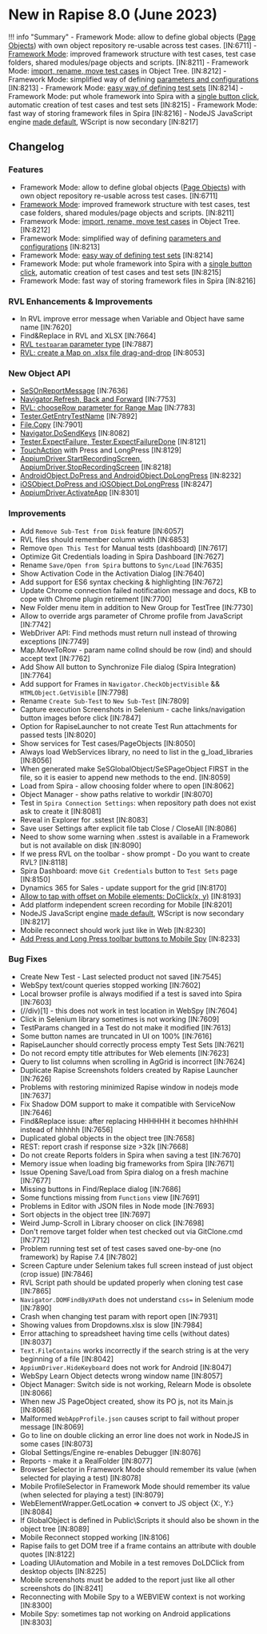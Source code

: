 # New in Rapise 8.0 (June 2023)

!!! info "Summary"
    - Framework Mode: allow to define global objects ([Page Objects](../Guide/Frameworks/pageobjects.md)) with own object repository re-usable across test cases. [IN:6711]
    - [Framework Mode](../Guide/Frameworks/frameworks.md): improved framework structure with test cases, test case folders, shared modules/page objects and scripts. [IN:8211]
    - Framework Mode: [import, rename, move test cases](../Guide/Frameworks/frameworks.md#testing-framework-common-actions) in Object Tree. [IN:8212]
    - Framework Mode: simplified way of defining [parameters and configurations](../Guide/Frameworks/parameters.md) [IN:8213]
    - Framework Mode: [easy way of defining test sets](../Guide/spira_dashboard_2.md#framework-view-rapise-80) [IN:8214]
    - Framework Mode: put whole framework into Spira with a [single button click](../Guide/spira_dashboard_2.md#sync-with-spira), automatic creation of test cases and test sets [IN:8215]
    - Framework Mode: fast way of storing framework files in Spira [IN:8216]
    - NodeJS JavaScript engine [made default](../Guide/jscript_language_reference.md), WScript is now secondary [IN:8217]

## Changelog

### Features

- Framework Mode: allow to define global objects ([Page Objects](../Guide/Frameworks/pageobjects.md)) with own object repository re-usable across test cases. [IN:6711]
- [Framework Mode](../Guide/Frameworks/frameworks.md): improved framework structure with test cases, test case folders, shared modules/page objects and scripts. [IN:8211]
- Framework Mode: [import, rename, move test cases](../Guide/Frameworks/frameworks.md#testing-framework-common-actions) in Object Tree. [IN:8212]
- Framework Mode: simplified way of defining [parameters and configurations](../Guide/Frameworks/parameters.md) [IN:8213]
- Framework Mode: [easy way of defining test sets](../Guide/spira_dashboard_2.md#framework-view-rapise-80) [IN:8214]
- Framework Mode: put whole framework into Spira with a [single button click](../Guide/spira_dashboard_2.md#sync-with-spira), automatic creation of test cases and test sets [IN:8215]
- Framework Mode: fast way of storing framework files in Spira [IN:8216]

### RVL Enhancements & Improvements

- In RVL improve error message when Variable and Object have same name  [IN:7620]
- Find&Replace in RVL and XLSX [IN:7664]
- [RVL `testparam` parameter type](../RVL/Params.md) [IN:7887]
- [RVL: create a Map on .xlsx file drag-and-drop](../Guide/rvl_editor.md#define-a-map-by-dragdrop) [IN:8053]

### New Object API

- [SeSOnReportMessage](../Guide/understanding_the_script.md#sesonreportmessage) [IN:7636]
- [Navigator.Refresh, Back and Forward](../Libraries/Navigator.md#refresh) [IN:7753]
- [RVL: chooseRow parameter for Range Map](../RVL/Maps.md#range-map) [IN:7783]
- [Tester.GetEntryTestName](../Libraries/Tester.md#getentrytestname) [IN:7892]
- [File.Copy](../Libraries/File.md#copy) [IN:7901]
- [Navigator.DoSendKeys](../Libraries/Navigator.md#dosendkeys) [IN:8082]
- [Tester.ExpectFailure, Tester.ExpectFailureDone](../Libraries/Tester.md#expectfailure) [IN:8121]
- [TouchAction](../Libraries/TouchAction.md) with Press and LongPress [IN:8129]
- [AppiumDriver.StartRecordingScreen, AppiumDriver.StopRecordingScreen](../Libraries/AppiumDriver.md#startrecordingscreen) [IN:8218]
- [AndroidObject.DoPress and AndroidObject.DoLongPress](../Libraries/AndroidObject.md#dolongpress) [IN:8232]
- [iOSObject.DoPress and iOSObject.DoLongPress](../Libraries/iOSObject.md#dolongpress) [IN:8247]
- [AppiumDriver.ActivateApp](../Libraries/AppiumDriver.md#activateapp) [IN:8301]

### Improvements

- Add `Remove Sub-Test from Disk` feature [IN:6057]
- RVL files should remember column width [IN:6853]
- Remove `Open This Test` for Manual tests (dashboard) [IN:7617]
- Optimize Git Credentials loading in Spira Dashboard [IN:7627]
- Rename `Save/Open from Spira` buttons to `Sync/Load` [IN:7635]
- Show Activation Code in the Activation Dialog [IN:7640]
- Add support for ES6 syntax checking & highlighting [IN:7672]
- Update Chrome connection failed notification message and docs, KB to cope with Chrome plugin retirement [IN:7700]
- New Folder menu item in addition to New Group for TestTree [IN:7730]
- Allow to override args parameter of Chrome profile from JavaScript [IN:7742]
- WebDriver API: Find methods must return null instead of throwing exceptions [IN:7749]
- Map.MoveToRow - param name colInd should be row (ind) and should accept text [IN:7762]
- Add Show All button to Synchronize File dialog (Spira Integration) [IN:7764]
- Add support for Frames in `Navigator.CheckObjectVisible` && `HTMLObject.GetVisible` [IN:7798]
- Rename `Create Sub-Test` to `New Sub-Test` [IN:7809]
- Capture execution Screenshots in Selenium - cache links/navigation button images before click [IN:7847]
- Option for RapiseLauncher to not create Test Run attachments for passed tests [IN:8020]
- Show services for Test cases/PageObjects [IN:8050]
- Always load WebServices library, no need to list in the g_load_libraries [IN:8056]
- When generated make SeSGlobalObject/SeSPageObject FIRST in the file, so it is easier to append new methods to the end. [IN:8059]
- Load from Spira - allow choosing folder where to open [IN:8062]
- Object Manager - show paths relative to workdir [IN:8070]
- Test in `Spira Connection Settings`: when repository path does not exist ask to create it [IN:8081]
- Reveal in Explorer for .sstest [IN:8083]
- Save user Settings after explicit file tab Close / CloseAll [IN:8086]
- Need to show some warning when .sstest is available in a Framework but is not available on disk [IN:8090]
- If we press RVL on the toolbar - show prompt - Do you want to create RVL? [IN:8118]
- Spira Dashboard: move `Git Credentials` button to `Test Sets` page [IN:8150]
- Dynamics 365 for Sales - update support for the grid [IN:8170]
- [Allow to tap with offset on Mobile elements: DoClick(x, y)](../Libraries/AndroidObject.md#doclick) [IN:8193]
- Add platform independent screen recording for Mobile [IN:8201]
- NodeJS JavaScript engine [made default](../Guide/jscript_language_reference.md), WScript is now secondary [IN:8217]
- Mobile reconnect should work just like in Web [IN:8230]
- [Add Press and Long Press toolbar buttons to Mobile Spy](../Guide/object_spy_mobile.md#toolbar-second-row) [IN:8233]

### Bug Fixes

- Create New Test - Last selected product not saved [IN:7545]
- WebSpy text/count queries stopped working [IN:7602]
- Local browser profile is always modified if a test is saved into Spira [IN:7603]
- (//div)[1] - this does not work in test location in WebSpy [IN:7604]
- Click in Selenium library sometimes is not working  [IN:7609]
- TestParams changed in a Test do not make it modified [IN:7613]
- Some button names are truncated in UI on 100%  [IN:7616]
- RapiseLauncher should correctly process empty Test Sets  [IN:7621]
- Do not record empty title attributes for Web elements [IN:7623]
- Query to list columns when scrolling in AgGrid is incorrect [IN:7624]
- Duplicate Rapise Screenshots folders created by Rapise Launcher [IN:7626]
- Problems with restoring minimized Rapise window in nodejs mode [IN:7637]
- Fix Shadow DOM support to make it compatible with ServiceNow [IN:7646]
- Find&Replace issue: after replacing HHHHHH it becomes hHhHhH instead of hhhhhh [IN:7656]
- Duplicated global objects in the object tree [IN:7658]
- REST: report crash if response size >32k [IN:7668]
- Do not create Reports folders in Spira when saving a test [IN:7670]
- Memory issue when loading big frameworks from Spira [IN:7671]
- Issue Opening Save/Load from Spira dialog on a fresh machine [IN:7677]
- Missing buttons in Find/Replace dialog [IN:7686]
- Some functions missing from `Functions` view [IN:7691]
- Problems in Editor with JSON files in Node mode [IN:7693]
- Sort objects in the object tree [IN:7697]
- Weird Jump-Scroll in Library chooser on click [IN:7698]
- Don't remove target folder when test checked out via GitClone.cmd [IN:7712]
- Problem running test set of test cases saved one-by-one (no framework) by Rapise 7.4 [IN:7802]
- Screen Capture under Selenium takes full screen instead of just object (crop issue) [IN:7846]
- RVL Script path should be updated properly when cloning test case [IN:7865]
- `Navigator.DOMFindByXPath` does not understand `css=` in Selenium mode [IN:7890]
- Crash when changing test param with report open  [IN:7931]
- Showing values from Dropdowns.xlsx is slow [IN:7984]
- Error attaching to spreadsheet having time cells (without dates) [IN:8037]
- `Text.FileContains` works incorrectly if the search string is at the very beginning of a file [IN:8042]
- `AppiumDriver.HideKeyboard` does not work for Android [IN:8047]
- WebSpy Learn Object detects wrong window name [IN:8057]
- Object Manager: Switch side is not working, Relearn Mode is obsolete [IN:8066]
- When new JS PageObject created, show its PO js, not its Main.js [IN:8068]
- Malformed `WebAppProfile.json` causes script to fail without proper message [IN:8069]
- Go to line on double clicking an error line does not work in NodeJS in some cases [IN:8073]
- Global Settings/Engine re-enables Debugger [IN:8076]
- Reports - make it a RealFolder [IN:8077]
- Browser Selector in Framework Mode should remember its value (when selected for playing a test) [IN:8078]
- Mobile ProfileSelector in Framework Mode should remember its value (when selected for playing a test) [IN:8079]
- WebElementWrapper.GetLocation => convert to JS object {X:, Y:} [IN:8084]
- If GlobalObject is defined in Public\Scripts it should also be shown in the object tree [IN:8089]
- Mobile Reconnect stopped working [IN:8106]
- Rapise fails to get DOM tree if a frame contains an attribute with double quotes [IN:8122]
- Loading UIAutomation and Mobile in a test removes DoLDClick from desktop objects [IN:8225]
- Mobile screenshots must be added to the report just like all other screenshots do [IN:8241]
- Reconnecting with Mobile Spy to a WEBVIEW context is not working [IN:8300]
- Mobile Spy: sometimes tap not working on Android applications [IN:8303]